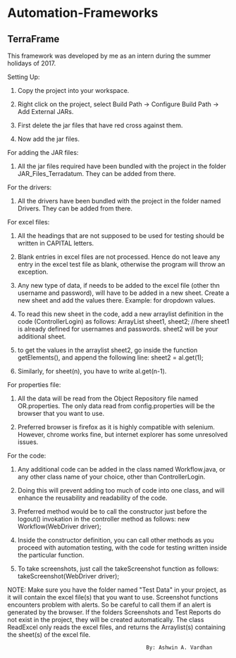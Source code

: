 # Automation-Frameworks
## TerraFrame
This framework was developed by me as an intern during the summer holidays of 2017.

Setting Up:
1. Copy the project into your workspace.

2. Right click on the project, select Build Path -> Configure Build Path -> Add External JARs.

3. First delete the jar files that have red cross against them.

4. Now add the jar files.


For adding the JAR files:
1. All the jar files required have been bundled with the project in the folder JAR_Files_Terradatum. They can be added from there.


For the drivers:
1. All the drivers have been bundled with the project in the folder named Drivers. They can be added from there.


For excel files:
1. All the headings that are not supposed to be used for testing should be written in CAPITAL letters.

2. Blank entries in excel files are not processed. Hence do not leave any entry in the excel test file as blank, otherwise the program will throw an exception.

3. Any new type of data, if needs to be added to the excel file (other thn username and password), will have to be added in a new sheet. 
Create a new sheet and add the values there. Example: for dropdown values.

4. To read this new sheet in the code, add a new arraylist definition in the code (ControllerLogin) as follows:
		ArrayList<String> sheet1, sheet2; //here sheet1 is already defined for usernames and passwords. sheet2 will be your additional sheet.

5. to get the values in the arraylist sheet2, go inside the function getElements(), and append the following line:
		sheet2 = al.get(1);

6. Similarly, for sheet(n), you have to write al.get(n-1).


For properties file:
1. All the data will be read from the Object Repository file named OR.properties. The only data read from config.properties will be the browser that you want to use.

2. Preferred browser is firefox as it is highly compatible with selenium. However, chrome works fine, but internet explorer has some unresolved issues.

For the code:
1. Any additional code can be added in the class named Workflow.java, or any other class name of your choice, other than ControllerLogin.

2. Doing this will prevent adding too much of code into one class, and will enhance the reusability and readability of the code.

3. Preferred method would be to call the constructor just before the logout() invokation in the controller method as follows:
		new Workflow(WebDriver driver);

4. Inside the constructor definition, you can call other methods as you proceed with automation testing, with the code for testing written inside the particular function.

5. To take screenshots, just call the takeScreenshot function as follows:
		takeScreenshot(WebDriver driver);


NOTE:
Make sure you have the folder named "Test Data" in your project, as it will contain the excel file(s) that you want to use.
Screenshot functions encounters problem with alerts. So be careful to call them if an alert is generated by the browser.
If the folders Screenshots and Test Reports do not exist in the project, they will be created automatically.
The class ReadExcel only reads the excel files, and returns the Arraylist(s) containing the sheet(s) of the excel file.

												By: Ashwin A. Vardhan

  
